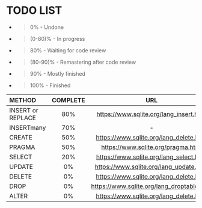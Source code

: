 # TODO LIST

- > 0% - Undone
- > (0-80)% - In progress
- > 80% - Waiting for code review
- > (80-90)% - Remastering after code review
- > 90% - Mostly finished 
- > 100% - Finished

| METHOD | COMPLETE | URL |
| :--- | :---: | :---: |
| INSERT or REPLACE | 80% | https://www.sqlite.org/lang_insert.html |
|INSERTmany | 70% | - |
| CREATE | 50% | https://www.sqlite.org/lang_delete.html |
| PRAGMA | 50% | https://www.sqlite.org/pragma.html |
| SELECT | 20% | https://www.sqlite.org/lang_select.html |
| UPDATE | 0% | https://www.sqlite.org/lang_update.html |
| DELETE | 0% | https://www.sqlite.org/lang_delete.html |
| DROP | 0% | https://www.sqlite.org/lang_droptable.html |
| ALTER | 0% | https://www.sqlite.org/lang_delete.html |
